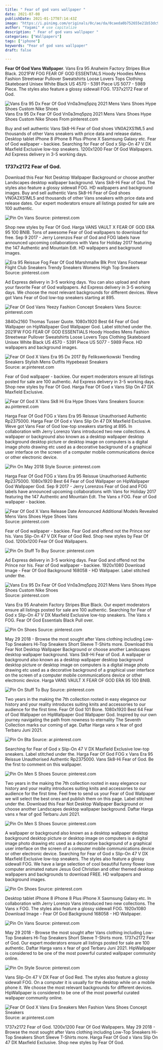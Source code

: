 ```yaml
---
title: " Fear of god vans wallpaper "
date: 2021-07-08
publishDate: 2021-01-17T07:14:43Z
image: "https://i.pinimg.com/originals/0c/ae/da/0caeda0b752655e21b53dc92bdff6a4a.jpg"
author: "Yagami" # use capitalize
description: " Fear of god vans wallpaper "
categories: ["Wallpapers"]
tags: ["iphone"]
keywords: "Fear of god vans wallpaper"
draft: false

---
```



**Fear Of God Vans Wallpaper**. Vans Era 95 Anaheim Factory Stripes Blue Black. 2021FW FOG FEAR OF GOD ESSENTIALS Hoody Hoodies Mens Fashion Streetwear Pullover Sweatshirts Loose Lovers Tops Clothing Skateboard Unisex White Black US 4570 - 5391 Piece US 5077 - 5989 Piece. The styles also feature a glossy sidewall FOG. 1737x2172 Fear of God.

![Vans Era 95 Dx Fear Of God Vn0a3mq5pzq 2021 Mens Vans Shoes Hype Shoes Custom Nike Shoes](https://i.pinimg.com/originals/92/35/36/92353623520b9d3e73871347a758585f.png "Vans Era 95 Dx Fear Of God Vn0a3mq5pzq 2021 Mens Vans Shoes Hype Shoes Custom Nike Shoes")
Vans Era 95 Dx Fear Of God Vn0a3mq5pzq 2021 Mens Vans Shoes Hype Shoes Custom Nike Shoes From pinterest.com


Buy and sell authentic Vans Sk8-Hi Fear of God shoes VN0A2XS1ML5 and thousands of other Vans sneakers with price data and release dates. Desktop tablet iPhone 8 iPhone 8 Plus iPhone X Sasmsung Galaxy etc. Fear of God wallpaper - backiee. Searching for Fear of God x Slip-On 47 V DX Maxfield Exclusive low-top sneakers. 1200x1200 Fear Of God Wallpapers. Ad Express delivery in 3-5 working days.

### 1737x2172 Fear of God.

Download this Fear Not Desktop Wallpaper Background or choose another Landscapes desktop wallpaper background. Vans Sk8-Hi Fear of God. The styles also feature a glossy sidewall FOG. HD wallpapers and background images. Buy and sell authentic Vans Sk8-Hi Fear of God shoes VN0A2XS1ML5 and thousands of other Vans sneakers with price data and release dates. Our expert moderators ensure all listings posted for sale are 100 authentic.


![Pin On Vans](https://i.pinimg.com/originals/fe/65/a8/fe65a86cb28c1110e86472a426478837.jpg "Pin On Vans")
Source: pinterest.com

Shop new styles by Fear Of God. Harga VANS VAULT X FEAR OF GOD ERA 95 100 BNIB. Tons of awesome Fear of God wallpapers to download for free. Sep 9 2017 - Jerry Lorenzos Fear of God and FOG labels have announced upcoming collaborations with Vans for Holiday 2017 featuring the 147 Authentic and Mountain Edt. HD wallpapers and background images.

![Era 95 Reissue Fog Fear Of God Marshmallw Blk Prnt Vans Footwear Flight Club Sneakers Trendy Sneakers Womens High Top Sneakers](https://i.pinimg.com/originals/aa/0b/82/aa0b8279f7ed590d302380ab026dc1f5.jpg "Era 95 Reissue Fog Fear Of God Marshmallw Blk Prnt Vans Footwear Flight Club Sneakers Trendy Sneakers Womens High Top Sneakers")
Source: pinterest.com

Ad Express delivery in 3-5 working days. You can also upload and share your favorite Fear of God wallpapers. Ad Express delivery in 3-5 working days. We choose the most relevant backgrounds for different devices. Weve got Vans Fear of God low-top sneakers starting at 895.

![Fear Of God Vans Yeezy Fashion Concept Sneakers Vans](https://i.pinimg.com/originals/5f/75/dd/5f75dd2544fef78746bedfe70dcb8fa9.jpg "Fear Of God Vans Yeezy Fashion Concept Sneakers Vans")
Source: pinterest.com

3840x2160 Thomas Tusser Quote. 1080x1920 Best 64 Fear of God Wallpaper on HipWallpaper God Wallpaper God. Label stitched under the. 2021FW FOG FEAR OF GOD ESSENTIALS Hoody Hoodies Mens Fashion Streetwear Pullover Sweatshirts Loose Lovers Tops Clothing Skateboard Unisex White Black US 4570 - 5391 Piece US 5077 - 5989 Piece. HD wallpapers and background images.

![Fear Of God X Vans Era 95 Dx 2017 By Felikswerkowski Trending Sneakers Stylish Mens Outfits Hypebeast Sneakers](https://i.pinimg.com/originals/44/ba/f2/44baf26ba40187e3e9364b3b4cbe93b4.jpg "Fear Of God X Vans Era 95 Dx 2017 By Felikswerkowski Trending Sneakers Stylish Mens Outfits Hypebeast Sneakers")
Source: ar.pinterest.com

Fear of God wallpaper - backiee. Our expert moderators ensure all listings posted for sale are 100 authentic. Ad Express delivery in 3-5 working days. Shop new styles by Fear Of God. Harga Fear Of God x Vans Slip On 47 DX Maxfield Exclusive.

![Fear Of God X Vans Sk8 Hi Era Hype Shoes Vans Sneakers](https://i.pinimg.com/736x/eb/ce/0e/ebce0ec4bce0a1f08ef5c23a90d7b05b--canvas-sneakers-sneakers-shoes.jpg "Fear Of God X Vans Sk8 Hi Era Hype Shoes Vans Sneakers")
Source: au.pinterest.com

Harga Fear Of God FOG x Vans Era 95 Reissue Unauthorised Authentic Rp2375000. Harga Fear Of God x Vans Slip On 47 DX Maxfield Exclusive. Weve got Vans Fear of God low-top sneakers starting at 895. In collaboration with Jerry Lorenzo Vans introduced two new collections. A wallpaper or background also known as a desktop wallpaper desktop background desktop picture or desktop image on computers is a digital image photo drawing etc used as a decorative background of a graphical user interface on the screen of a computer mobile communications device or other electronic device.

![Pin On May 2018 Style](https://i.pinimg.com/originals/f0/f4/94/f0f494e73ac5754c6687270bd02dee6a.jpg "Pin On May 2018 Style")
Source: pinterest.com

Harga Fear Of God FOG x Vans Era 95 Reissue Unauthorised Authentic Rp2375000. 1080x1920 Best 64 Fear of God Wallpaper on HipWallpaper God Wallpaper God. Sep 9 2017 - Jerry Lorenzos Fear of God and FOG labels have announced upcoming collaborations with Vans for Holiday 2017 featuring the 147 Authentic and Mountain Edt. The Vans x FOG. Fear of God wallpaper - backiee.

![Fear Of God X Vans Release Date Announced Additional Models Revealed Mens Vans Shoes Hype Shoes Vans](https://i.pinimg.com/originals/28/7c/ee/287cee162e820c6f7bcf3e3154129573.jpg "Fear Of God X Vans Release Date Announced Additional Models Revealed Mens Vans Shoes Hype Shoes Vans")
Source: pinterest.com

Fear of God wallpaper - backiee. Fear God and offend not the Prince nor his. Vans Slip-On 47 V DX Fear of God Red. Shop new styles by Fear Of God. 1200x1200 Fear Of God Wallpapers.

![Pin On Stuff To Buy](https://i.pinimg.com/originals/0c/43/8d/0c438dd70c10b3280a8619d7e31e899e.jpg "Pin On Stuff To Buy")
Source: pinterest.com

Ad Express delivery in 3-5 working days. Fear God and offend not the Prince nor his. Fear of God wallpaper - backiee. 1920x1080 Download Image - Fear Of God Background 168058 - HD Wallpaper. Label stitched under the.

![Vans Era 95 Dx Fear Of God Vn0a3mq5pzq 2021 Mens Vans Shoes Hype Shoes Custom Nike Shoes](https://i.pinimg.com/originals/92/35/36/92353623520b9d3e73871347a758585f.png "Vans Era 95 Dx Fear Of God Vn0a3mq5pzq 2021 Mens Vans Shoes Hype Shoes Custom Nike Shoes")
Source: pinterest.com

Vans Era 95 Anaheim Factory Stripes Blue Black. Our expert moderators ensure all listings posted for sale are 100 authentic. Searching for Fear of God x Slip-On 47 V DX Maxfield Exclusive low-top sneakers. The Vans x FOG. Fear Of God Essentials Black Pull over.

![Pin On Shoes](https://i.pinimg.com/originals/03/f6/cb/03f6cb0b9ec486403306712db7e34fe5.jpg "Pin On Shoes")
Source: pinterest.com

May 29 2018 - Browse the most sought after Vans clothing including Low-Top Sneakers Hi-Top Sneakers Short Sleeve T-Shirts more. Download this Fear Not Desktop Wallpaper Background or choose another Landscapes desktop wallpaper background. Vans Sk8-Hi Fear of God. A wallpaper or background also known as a desktop wallpaper desktop background desktop picture or desktop image on computers is a digital image photo drawing etc used as a decorative background of a graphical user interface on the screen of a computer mobile communications device or other electronic device. Harga VANS VAULT X FEAR OF GOD ERA 95 100 BNIB.

![Pin On Stuff To Buy](https://i.pinimg.com/originals/22/94/a9/2294a930b90c227385057544fe077e1b.jpg "Pin On Stuff To Buy")
Source: pinterest.com

Two years in the making the 7th collection rooted in easy elegance our history and your reality introduces suiting knits and accessories to our audience for the first time. Fear Of God 101 Bone. 1080x1920 Best 64 Fear of God Wallpaper on HipWallpaper God Wallpaper God. Inspired by our own journey navigating the path from nowness to eternality The Seventh Collection marks our coming of age. Daftar Harga vans x fear of god Terbaru Juni 2021.

![Pin On Bta](https://i.pinimg.com/originals/a7/b6/ac/a7b6ac4ae25c17389a1c97e70d4f8634.jpg "Pin On Bta")
Source: ar.pinterest.com

Searching for Fear of God x Slip-On 47 V DX Maxfield Exclusive low-top sneakers. Label stitched under the. Harga Fear Of God FOG x Vans Era 95 Reissue Unauthorised Authentic Rp2375000. Vans Sk8-Hi Fear of God. Be the first to comment on this wallpaper.

![Pin On Men S Shoes](https://i.pinimg.com/236x/74/6a/54/746a542470424f2c850eb22eea3ce054.jpg "Pin On Men S Shoes")
Source: pinterest.com

Two years in the making the 7th collection rooted in easy elegance our history and your reality introduces suiting knits and accessories to our audience for the first time. Feel free to send us your Fear of God Wallpaper we will select the best ones and publish them on this page. Label stitched under the. Download this Fear Not Desktop Wallpaper Background or choose another Landscapes desktop wallpaper background. Daftar Harga vans x fear of god Terbaru Juni 2021.

![Pin On Men S Shoes](https://i.pinimg.com/736x/cd/ce/a0/cdcea0d74d99bced0258a0395a365535.jpg "Pin On Men S Shoes")
Source: pinterest.com

A wallpaper or background also known as a desktop wallpaper desktop background desktop picture or desktop image on computers is a digital image photo drawing etc used as a decorative background of a graphical user interface on the screen of a computer mobile communications device or other electronic device. Searching for Fear of God x Slip-On 47 V DX Maxfield Exclusive low-top sneakers. The styles also feature a glossy sidewall FOG. We have a large selection of cool beautiful funny flower love computer animated nature Jesus God Christian and other themed desktop wallpapers and backgrounds to download FREE. HD wallpapers and background images.

![Pin On Shoes](https://i.pinimg.com/originals/a4/4c/33/a44c331661ec8ab8e0f2c50b5d3b809c.jpg "Pin On Shoes")
Source: pinterest.com

Desktop tablet iPhone 8 iPhone 8 Plus iPhone X Sasmsung Galaxy etc. In collaboration with Jerry Lorenzo Vans introduced two new collections. The Vans x FOG. The styles also feature a glossy sidewall FOG. 1920x1080 Download Image - Fear Of God Background 168058 - HD Wallpaper.

![Pin On Vans](https://i.pinimg.com/originals/14/ab/c8/14abc89f8f066f0e10884da176f4c39c.jpg "Pin On Vans")
Source: pinterest.com

May 29 2018 - Browse the most sought after Vans clothing including Low-Top Sneakers Hi-Top Sneakers Short Sleeve T-Shirts more. 1737x2172 Fear of God. Our expert moderators ensure all listings posted for sale are 100 authentic. Daftar Harga vans x fear of god Terbaru Juni 2021. HipWallpaper is considered to be one of the most powerful curated wallpaper community online.

![Pin On Style](https://i.pinimg.com/originals/99/75/3e/99753e7599cd8781dcdfa91fc7b58b06.jpg "Pin On Style")
Source: pinterest.com

Vans Slip-On 47 V DX Fear of God Red. The styles also feature a glossy sidewall FOG. On a computer it is usually for the desktop while on a mobile phone it. We choose the most relevant backgrounds for different devices. HipWallpaper is considered to be one of the most powerful curated wallpaper community online.

![Fear Of God X Vans Era Sneakers Men Fashion Vans Shoes Concept Sneakers](https://i.pinimg.com/originals/0c/ae/da/0caeda0b752655e21b53dc92bdff6a4a.jpg "Fear Of God X Vans Era Sneakers Men Fashion Vans Shoes Concept Sneakers")
Source: ar.pinterest.com

1737x2172 Fear of God. 1200x1200 Fear Of God Wallpapers. May 29 2018 - Browse the most sought after Vans clothing including Low-Top Sneakers Hi-Top Sneakers Short Sleeve T-Shirts more. Harga Fear Of God x Vans Slip On 47 DX Maxfield Exclusive. Shop new styles by Fear Of God.


